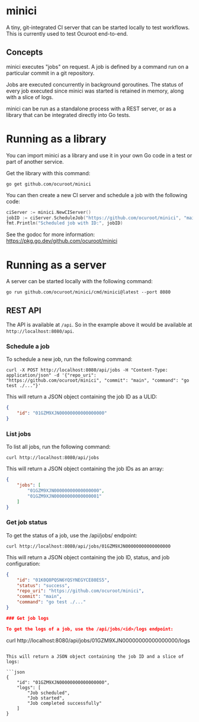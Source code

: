 # minici

A tiny, git-integrated CI server that can be started locally to test workflows.
This is currently used to test Ocuroot end-to-end.

## Concepts

minici executes "jobs" on request. A job is defined by a command run on a particular commit in a git repository.

Jobs are executed concurrently in background goroutines. The status of every job executed since minici was started is
retained in memory, along with a slice of logs.

minici can be run as a standalone process with a REST server, or as a library that can be integrated directly into Go tests.

# Running as a library

You can import minici as a library and use it in your own Go code in a test or part of another service.

Get the library with this command:

```
go get github.com/ocuroot/minici
```

You can then create a new CI server and schedule a job with the following code:

```go
ciServer := minici.NewCIServer()
jobID := ciServer.ScheduleJob("https://github.com/ocuroot/minici", "main", "go test ./...")
fmt.Println("Scheduled job with ID:", jobID)
```

See the godoc for more information: https://pkg.go.dev/github.com/ocuroot/minici

# Running as a server

A server can be started locally with the following command:

```
go run github.com/ocuroot/minici/cmd/minici@latest --port 8080
```

## REST API

The API is available at `/api`. So in the example above it would be available at `http://localhost:8080/api`.

### Schedule a job

To schedule a new job, run the following command:

```
curl -X POST http://localhost:8080/api/jobs -H "Content-Type: application/json" -d '{"repo_uri": "https://github.com/ocuroot/minici", "commit": "main", "command": "go test ./..."}'
```

This will return a JSON object containing the job ID as a ULID:

```json
{
    "id": "01GZM9XJN00000000000000000"
}
```

### List jobs

To list all jobs, run the following command:

```
curl http://localhost:8080/api/jobs
```

This will return a JSON object containing the job IDs as an array:

```json
{
    "jobs": [
        "01GZM9XJN00000000000000000",
        "01GZM9XJN00000000000000001"
    ]
}
```

### Get job status

To get the status of a job, use the /api/jobs/<id> endpoint:

```
curl http://localhost:8080/api/jobs/01GZM9XJN00000000000000000
```

This will return a JSON object containing the job ID, status, and job configuration:

```json
{
    "id": "01K0Q8PQSN6YQSYNEGYCE80ES5",
    "status": "success",
    "repo_uri": "https://github.com/ocuroot/minici",
    "commit": "main",
    "command": "go test ./..."
}

### Get job logs

To get the logs of a job, use the /api/jobs/<id>/logs endpoint:

```
curl http://localhost:8080/api/jobs/01GZM9XJN00000000000000000/logs
```

This will return a JSON object containing the job ID and a slice of logs:

```json
{
    "id": "01GZM9XJN00000000000000000",
    "logs": [
        "Job scheduled",
        "Job started",
        "Job completed successfully"
    ]
}
```
